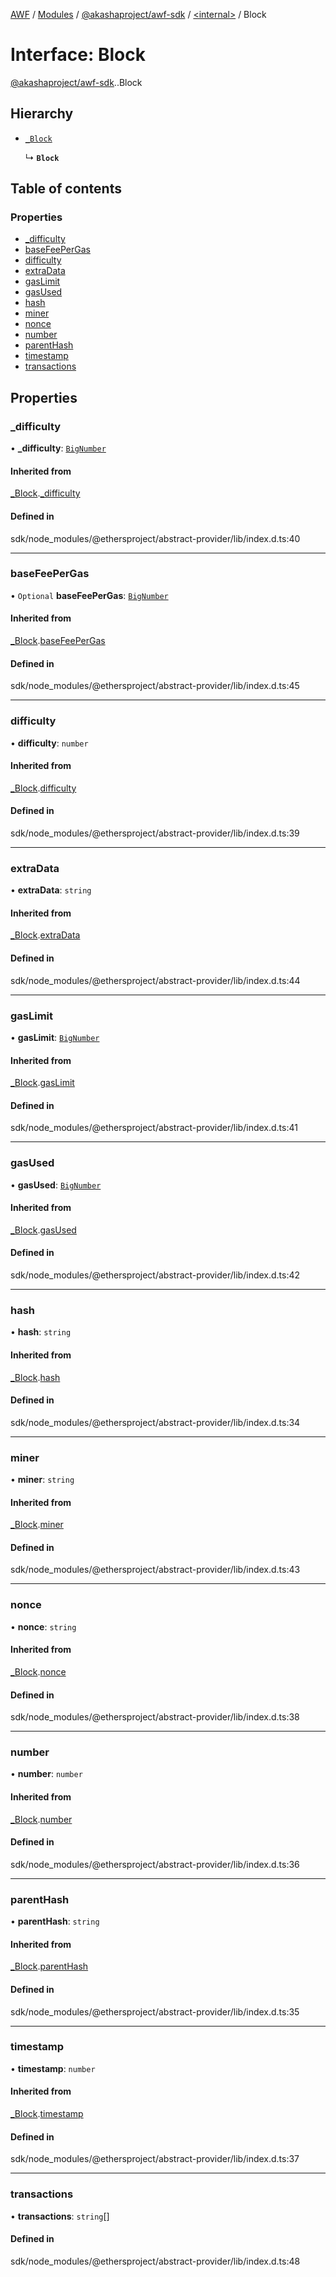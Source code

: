 [AWF](../README.md) / [Modules](../modules.md) / [@akashaproject/awf-sdk](../modules/akashaproject_awf_sdk.md) / [<internal\>](../modules/akashaproject_awf_sdk._internal_.md) / Block

# Interface: Block

[@akashaproject/awf-sdk](../modules/akashaproject_awf_sdk.md).[<internal>](../modules/akashaproject_awf_sdk._internal_.md).Block

## Hierarchy

- [`_Block`](akashaproject_awf_sdk._internal_._Block.md)

  ↳ **`Block`**

## Table of contents

### Properties

- [\_difficulty](akashaproject_awf_sdk._internal_.Block.md#_difficulty)
- [baseFeePerGas](akashaproject_awf_sdk._internal_.Block.md#basefeepergas)
- [difficulty](akashaproject_awf_sdk._internal_.Block.md#difficulty)
- [extraData](akashaproject_awf_sdk._internal_.Block.md#extradata)
- [gasLimit](akashaproject_awf_sdk._internal_.Block.md#gaslimit)
- [gasUsed](akashaproject_awf_sdk._internal_.Block.md#gasused)
- [hash](akashaproject_awf_sdk._internal_.Block.md#hash)
- [miner](akashaproject_awf_sdk._internal_.Block.md#miner)
- [nonce](akashaproject_awf_sdk._internal_.Block.md#nonce)
- [number](akashaproject_awf_sdk._internal_.Block.md#number)
- [parentHash](akashaproject_awf_sdk._internal_.Block.md#parenthash)
- [timestamp](akashaproject_awf_sdk._internal_.Block.md#timestamp)
- [transactions](akashaproject_awf_sdk._internal_.Block.md#transactions)

## Properties

### \_difficulty

• **\_difficulty**: [`BigNumber`](../classes/akashaproject_awf_sdk._internal_.BigNumber.md)

#### Inherited from

[_Block](akashaproject_awf_sdk._internal_._Block.md).[_difficulty](akashaproject_awf_sdk._internal_._Block.md#_difficulty)

#### Defined in

sdk/node_modules/@ethersproject/abstract-provider/lib/index.d.ts:40

___

### baseFeePerGas

• `Optional` **baseFeePerGas**: [`BigNumber`](../classes/akashaproject_awf_sdk._internal_.BigNumber.md)

#### Inherited from

[_Block](akashaproject_awf_sdk._internal_._Block.md).[baseFeePerGas](akashaproject_awf_sdk._internal_._Block.md#basefeepergas)

#### Defined in

sdk/node_modules/@ethersproject/abstract-provider/lib/index.d.ts:45

___

### difficulty

• **difficulty**: `number`

#### Inherited from

[_Block](akashaproject_awf_sdk._internal_._Block.md).[difficulty](akashaproject_awf_sdk._internal_._Block.md#difficulty)

#### Defined in

sdk/node_modules/@ethersproject/abstract-provider/lib/index.d.ts:39

___

### extraData

• **extraData**: `string`

#### Inherited from

[_Block](akashaproject_awf_sdk._internal_._Block.md).[extraData](akashaproject_awf_sdk._internal_._Block.md#extradata)

#### Defined in

sdk/node_modules/@ethersproject/abstract-provider/lib/index.d.ts:44

___

### gasLimit

• **gasLimit**: [`BigNumber`](../classes/akashaproject_awf_sdk._internal_.BigNumber.md)

#### Inherited from

[_Block](akashaproject_awf_sdk._internal_._Block.md).[gasLimit](akashaproject_awf_sdk._internal_._Block.md#gaslimit)

#### Defined in

sdk/node_modules/@ethersproject/abstract-provider/lib/index.d.ts:41

___

### gasUsed

• **gasUsed**: [`BigNumber`](../classes/akashaproject_awf_sdk._internal_.BigNumber.md)

#### Inherited from

[_Block](akashaproject_awf_sdk._internal_._Block.md).[gasUsed](akashaproject_awf_sdk._internal_._Block.md#gasused)

#### Defined in

sdk/node_modules/@ethersproject/abstract-provider/lib/index.d.ts:42

___

### hash

• **hash**: `string`

#### Inherited from

[_Block](akashaproject_awf_sdk._internal_._Block.md).[hash](akashaproject_awf_sdk._internal_._Block.md#hash)

#### Defined in

sdk/node_modules/@ethersproject/abstract-provider/lib/index.d.ts:34

___

### miner

• **miner**: `string`

#### Inherited from

[_Block](akashaproject_awf_sdk._internal_._Block.md).[miner](akashaproject_awf_sdk._internal_._Block.md#miner)

#### Defined in

sdk/node_modules/@ethersproject/abstract-provider/lib/index.d.ts:43

___

### nonce

• **nonce**: `string`

#### Inherited from

[_Block](akashaproject_awf_sdk._internal_._Block.md).[nonce](akashaproject_awf_sdk._internal_._Block.md#nonce)

#### Defined in

sdk/node_modules/@ethersproject/abstract-provider/lib/index.d.ts:38

___

### number

• **number**: `number`

#### Inherited from

[_Block](akashaproject_awf_sdk._internal_._Block.md).[number](akashaproject_awf_sdk._internal_._Block.md#number)

#### Defined in

sdk/node_modules/@ethersproject/abstract-provider/lib/index.d.ts:36

___

### parentHash

• **parentHash**: `string`

#### Inherited from

[_Block](akashaproject_awf_sdk._internal_._Block.md).[parentHash](akashaproject_awf_sdk._internal_._Block.md#parenthash)

#### Defined in

sdk/node_modules/@ethersproject/abstract-provider/lib/index.d.ts:35

___

### timestamp

• **timestamp**: `number`

#### Inherited from

[_Block](akashaproject_awf_sdk._internal_._Block.md).[timestamp](akashaproject_awf_sdk._internal_._Block.md#timestamp)

#### Defined in

sdk/node_modules/@ethersproject/abstract-provider/lib/index.d.ts:37

___

### transactions

• **transactions**: `string`[]

#### Defined in

sdk/node_modules/@ethersproject/abstract-provider/lib/index.d.ts:48
